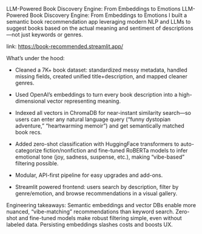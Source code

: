 
LLM-Powered Book Discovery Engine: From Embeddings to Emotions
LLM-Powered Book Discovery Engine: From Embeddings to Emotions
I built a semantic book recommendation app leveraging modern NLP and LLMs to suggest books based on the actual meaning and sentiment of descriptions—not just keywords or genres.

link: https://book-recommended.streamlit.app/

What’s under the hood:

- Cleaned a 7K+ book dataset: standardized messy metadata, handled missing fields, created unified title+description, and mapped cleaner genres.

- Used OpenAI’s embeddings to turn every book description into a high-dimensional vector representing meaning.

- Indexed all vectors in ChromaDB for near-instant similarity search—so users can enter any natural language query (“funny dystopian adventure,” “heartwarming memoir”) and get semantically matched book recs.

- Added zero-shot classification with HuggingFace transformers to auto-categorize fiction/nonfiction and fine-tuned RoBERTa models to infer emotional tone (joy, sadness, suspense, etc.), making “vibe-based” filtering possible.

- Modular, API-first pipeline for easy upgrades and add-ons.

- Streamlit powered frontend: users search by description, filter by genre/emotion, and browse recommendations in a visual gallery.

Engineering takeaways:
Semantic embeddings and vector DBs enable more nuanced, “vibe-matching” recommendations than keyword search. Zero-shot and fine-tuned models make robust filtering simple, even without labeled data. Persisting embeddings slashes costs and boosts UX.
